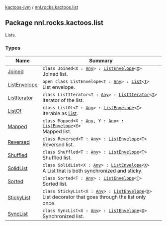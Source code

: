 [kactoos-jvm](../index.md) / [nnl.rocks.kactoos.list](./index.md)

## Package nnl.rocks.kactoos.list

Lists.

### Types

| Name | Summary |
|---|---|
| [Joined](-joined/index.md) | `class Joined<X : `[`Any`](https://kotlinlang.org/api/latest/jvm/stdlib/kotlin/-any/index.html)`> : `[`ListEnvelope`](-list-envelope/index.md)`<`[`X`](-joined/index.md#X)`>`<br>Joined list. |
| [ListEnvelope](-list-envelope/index.md) | `open class ListEnvelope<T : `[`Any`](https://kotlinlang.org/api/latest/jvm/stdlib/kotlin/-any/index.html)`> : `[`List`](https://kotlinlang.org/api/latest/jvm/stdlib/kotlin.collections/-list/index.html)`<`[`T`](-list-envelope/index.md#T)`>`<br>List envelope. |
| [ListIterator](-list-iterator/index.md) | `class ListIterator<T : `[`Any`](https://kotlinlang.org/api/latest/jvm/stdlib/kotlin/-any/index.html)`> : `[`ListIterator`](https://kotlinlang.org/api/latest/jvm/stdlib/kotlin.collections/-list-iterator/index.html)`<`[`T`](-list-iterator/index.md#T)`>`<br>Iterator of the list. |
| [ListOf](-list-of/index.md) | `class ListOf<T : `[`Any`](https://kotlinlang.org/api/latest/jvm/stdlib/kotlin/-any/index.html)`> : `[`ListEnvelope`](-list-envelope/index.md)`<`[`T`](-list-of/index.md#T)`>`<br>Iterable as [List](https://kotlinlang.org/api/latest/jvm/stdlib/kotlin.collections/-list/index.html). |
| [Mapped](-mapped/index.md) | `class Mapped<X : `[`Any`](https://kotlinlang.org/api/latest/jvm/stdlib/kotlin/-any/index.html)`, Y : `[`Any`](https://kotlinlang.org/api/latest/jvm/stdlib/kotlin/-any/index.html)`> : `[`ListEnvelope`](-list-envelope/index.md)`<`[`Y`](-mapped/index.md#Y)`>`<br>Mapped list. |
| [Reversed](-reversed/index.md) | `class Reversed<T : `[`Any`](https://kotlinlang.org/api/latest/jvm/stdlib/kotlin/-any/index.html)`> : `[`ListEnvelope`](-list-envelope/index.md)`<`[`T`](-reversed/index.md#T)`>`<br>Reversed list. |
| [Shuffled](-shuffled/index.md) | `class Shuffled<T : `[`Any`](https://kotlinlang.org/api/latest/jvm/stdlib/kotlin/-any/index.html)`> : `[`ListEnvelope`](-list-envelope/index.md)`<`[`T`](-shuffled/index.md#T)`>`<br>Shuffled list. |
| [SolidList](-solid-list/index.md) | `class SolidList<X : `[`Any`](https://kotlinlang.org/api/latest/jvm/stdlib/kotlin/-any/index.html)`> : `[`ListEnvelope`](-list-envelope/index.md)`<`[`X`](-solid-list/index.md#X)`>`<br>A List that is both synchronized and sticky. |
| [Sorted](-sorted/index.md) | `class Sorted<T : `[`Any`](https://kotlinlang.org/api/latest/jvm/stdlib/kotlin/-any/index.html)`> : `[`ListEnvelope`](-list-envelope/index.md)`<`[`T`](-sorted/index.md#T)`>`<br>Sorted list. |
| [StickyList](-sticky-list/index.md) | `class StickyList<X : `[`Any`](https://kotlinlang.org/api/latest/jvm/stdlib/kotlin/-any/index.html)`> : `[`ListEnvelope`](-list-envelope/index.md)`<`[`X`](-sticky-list/index.md#X)`>`<br>List decorator that goes through the list only once. |
| [SyncList](-sync-list/index.md) | `class SyncList<X : `[`Any`](https://kotlinlang.org/api/latest/jvm/stdlib/kotlin/-any/index.html)`> : `[`ListEnvelope`](-list-envelope/index.md)`<`[`X`](-sync-list/index.md#X)`>`<br>Synchronized list. |
